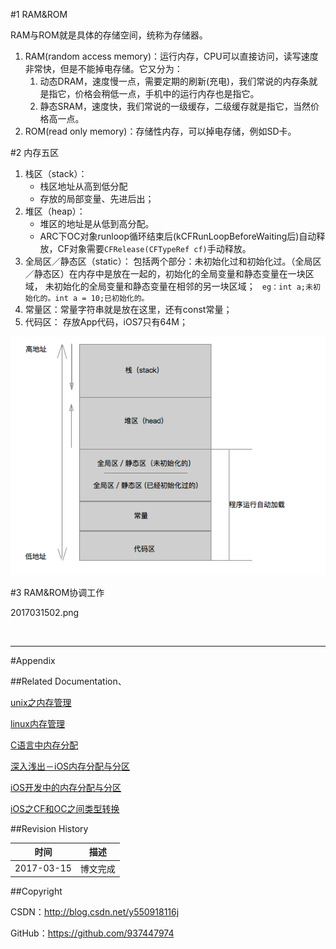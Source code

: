 #1 RAM&ROM

RAM与ROM就是具体的存储空间，统称为存储器。

1. RAM(random access memory)：运行内存，CPU可以直接访问，读写速度非常快，但是不能掉电存储。它又分为：
	1. 动态DRAM，速度慢一点，需要定期的刷新(充电)，我们常说的内存条就是指它，价格会稍低一点，手机中的运行内存也是指它。
	2. 静态SRAM，速度快，我们常说的一级缓存，二级缓存就是指它，当然价格高一点。
2. ROM(read only memory)：存储性内存，可以掉电存储，例如SD卡。

#2 内存五区

1. 栈区（stack）：
	- 栈区地址从高到低分配
	- 存放的局部变量、先进后出；
2. 堆区（heap）：
	- 堆区的地址是从低到高分配。
	- ARC下OC对象runloop循环结束后(kCFRunLoopBeforeWaiting后)自动释放，CF对象需要`CFRelease(CFTypeRef cf)`手动释放。
3. 全局区／静态区（static）：
	包括两个部分：未初始化过和初始化过。（全局区／静态区）在内存中是放在一起的，初始化的全局变量和静态变量在一块区域， 未初始化的全局变量和静态变量在相邻的另一块区域；
	` eg：int a;未初始化的。int a = 10;已初始化的。`
4. 常量区：常量字符串就是放在这里，还有const常量；
5. 代码区： 存放App代码，iOS7只有64M；

![](https://raw.githubusercontent.com/937447974/Blog/master/Resources/2017031501.png)

#3 RAM&ROM协调工作

2017031502.png

&#160;

----------

#Appendix

##Related Documentation、

[unix之内存管理](http://blog.csdn.net/tao546377318/article/details/51654993)

[linux内存管理](http://www.cnblogs.com/autum/archive/2012/10/12/linuxmalloc.html)

[C语言中内存分配](http://blog.csdn.net/youoran/article/details/10990815)

[深入浅出－iOS内存分配与分区](http://www.jianshu.com/p/7bbbe5d55440)

[iOS开发中的内存分配与分区](http://www.cocoachina.com/ios/20161009/17700.html)

[iOS之CF和OC之间类型转换](http://blog.csdn.net/annkey123/article/details/8271806)

##Revision History

| 时间 | 描述 |
| ---- | ---- |
| 2017-03-15 | 博文完成 |

##Copyright

CSDN：http://blog.csdn.net/y550918116j

GitHub：https://github.com/937447974